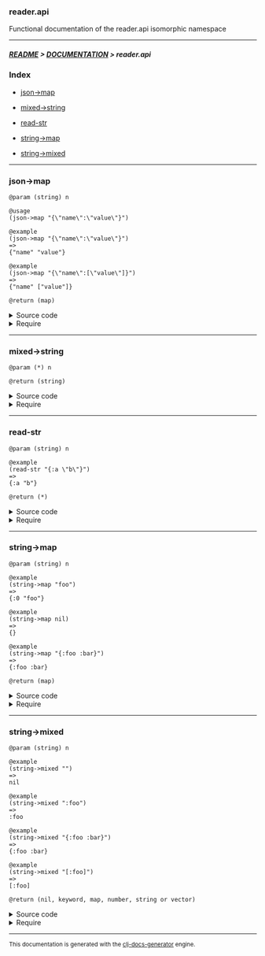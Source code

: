 
### reader.api

Functional documentation of the reader.api isomorphic namespace

---

##### [README](../../../README.md) > [DOCUMENTATION](../../COVER.md) > reader.api

### Index

- [json->map](#json-map)

- [mixed->string](#mixed-string)

- [read-str](#read-str)

- [string->map](#string-map)

- [string->mixed](#string-mixed)

---

### json->map

```
@param (string) n
```

```
@usage
(json->map "{\"name\":\"value\"}")
```

```
@example
(json->map "{\"name\":\"value\"}")
=>
{"name" "value"}
```

```
@example
(json->map "{\"name\":[\"value\"]}")
=>
{"name" ["value"]}
```

```
@return (map)
```

<details>
<summary>Source code</summary>

```
(defn json->map
  [n]
  (letfn [(remove-delimiter-colons-f [%] (string/replace-part % #"(?<=\"[a-zA-Z0-9\-\_]+\")\:" " "))]
         (-> n remove-delimiter-colons-f string->mixed)))
```

</details>

<details>
<summary>Require</summary>

```
(ns my-namespace (:require [reader.api :refer [json->map]]))

(reader.api/json->map ...)
(json->map            ...)
```

</details>

---

### mixed->string

```
@param (*) n
```

```
@return (string)
```

<details>
<summary>Source code</summary>

```
(defn mixed->string
  [n]
  (str n))
```

</details>

<details>
<summary>Require</summary>

```
(ns my-namespace (:require [reader.api :refer [mixed->string]]))

(reader.api/mixed->string ...)
(mixed->string            ...)
```

</details>

---

### read-str

```
@param (string) n
```

```
@example
(read-str "{:a \"b\"}")
=>
{:a "b"}
```

```
@return (*)
```

<details>
<summary>Source code</summary>

```
(defn read-str
  [n]
  #?(:cljs (try (reader/read-string n) (catch :default  e (println e)))
     :clj  (try (edn/read-string    n) (catch Exception e (println e)))))
```

</details>

<details>
<summary>Require</summary>

```
(ns my-namespace (:require [reader.api :refer [read-str]]))

(reader.api/read-str ...)
(read-str            ...)
```

</details>

---

### string->map

```
@param (string) n
```

```
@example
(string->map "foo")
=>
{:0 "foo"}
```

```
@example
(string->map nil)
=>
{}
```

```
@example
(string->map "{:foo :bar}")
=>
{:foo :bar}
```

```
@return (map)
```

<details>
<summary>Source code</summary>

```
(defn string->map
  [n]
  (if-let [x (string->mixed n)]
          (cond (map? x) x
                (nil? n) {}
                :return  {:0 (str n)})
          (-> {})))
```

</details>

<details>
<summary>Require</summary>

```
(ns my-namespace (:require [reader.api :refer [string->map]]))

(reader.api/string->map ...)
(string->map            ...)
```

</details>

---

### string->mixed

```
@param (string) n
```

```
@example
(string->mixed "")
=>
nil
```

```
@example
(string->mixed ":foo")
=>
:foo
```

```
@example
(string->mixed "{:foo :bar}")
=>
{:foo :bar}
```

```
@example
(string->mixed "[:foo]")
=>
[:foo]
```

```
@return (nil, keyword, map, number, string or vector)
```

<details>
<summary>Source code</summary>

```
(defn string->mixed
  [n]
  (if (string/nonblank? n)
      (let [x (read-str n)]
           (if (some #(% x) [keyword? map? vector? number?])
               (-> x)
               (-> n)))))
```

</details>

<details>
<summary>Require</summary>

```
(ns my-namespace (:require [reader.api :refer [string->mixed]]))

(reader.api/string->mixed ...)
(string->mixed            ...)
```

</details>

---

<sub>This documentation is generated with the [clj-docs-generator](https://github.com/bithandshake/clj-docs-generator) engine.</sub>

